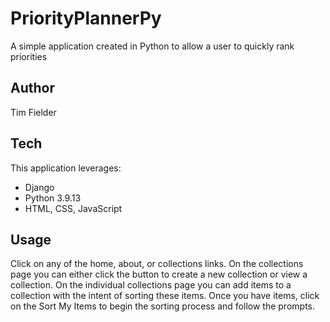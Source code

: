 # PriorityPlannerPy
A simple application created in Python to allow a user to quickly rank priorities

## Author
Tim Fielder

## Tech
This application leverages:
* Django
* Python 3.9.13
* HTML, CSS, JavaScript

## Usage
Click on any of the home, about, or collections links.
On the collections page you can either click the button to create a new collection or view a collection.
On the individual collections page you can add items to a collection with the intent of sorting these items.
Once you have items, click on the Sort My Items to begin the sorting process and follow the prompts.
